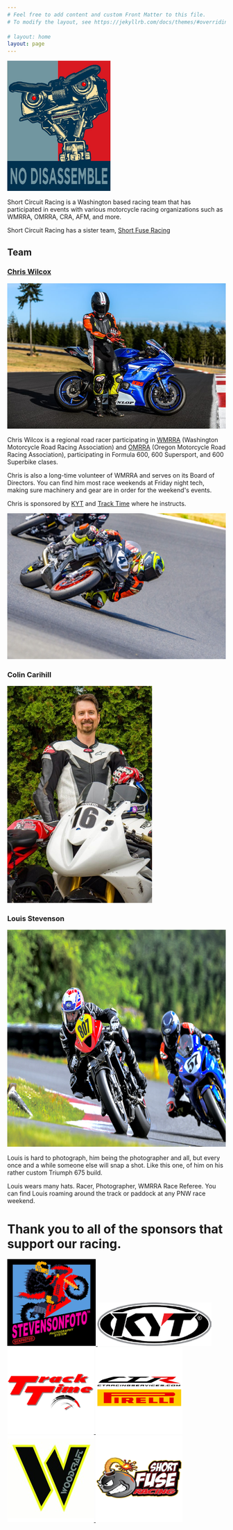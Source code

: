 ```yaml
---
# Feel free to add content and custom Front Matter to this file.
# To modify the layout, see https://jekyllrb.com/docs/themes/#overriding-theme-defaults

# layout: home
layout: page
---
```


<!-- ![](img/76825961-IMG_5971-cropped2.jpeg) -->
<!-- ![](/img/Short-Fuse-Racing-logo-left-bomb.png) -->
<img src="img/no-disassemble.png" height=300/>


Short Circuit Racing is a Washington based racing team that has participated in
 events with various motorcycle racing organizations such as WMRRA, OMRRA, CRA,
 AFM, and more.

Short Circuit Racing has a sister team, [Short Fuse Racing](https://shortfuseracing.com)

<!-- ![](/img/team-photo.jpg) -->


## Team

### [Chris Wilcox](https://chriswilcox.racing/)

![](/img/chris-2021-gearing-up.jpg)

Chris Wilcox is a regional road racer participating in [WMRRA](https://wmrra.com) (Washington Motorcycle Road Racing Association) and [OMRRA](https://omrra.com) (Oregon Motorcycle Road Racing Association), participating in Formula 600, 600 Supersport, and 600 Superbike clases.

Chris is also a long-time volunteer of WMRRA and serves on its Board of Directors. You can find him most race weekends at Friday night tech, making sure machinery and gear are in order for the weekend's events.

Chris is sponsored by [KYT](https://chriswilcox.racing/img/sponsors/kyt.png) and [Track Time](https://tracktime.bike/) where he instructs.

![](/img/chris-2024-aprilia.jpg)


### Colin Carihill

<img src="/img/colin.jpg" height=500 />

### Louis Stevenson 

<img src="/img/20240527-TrackTime-Ridge-0865.jpg" height=500/>


Louis is hard to photograph, him being the photographer and all, but every once
and a while someone else will snap a shot. Like this one, of him on his rather
custom Triumph 675 build.

Louis wears many hats. Racer, Photographer, WMRRA Race Referee. You can find Louis
roaming around the track or paddock at any PNW race weekend.



# Thank you to all of the sponsors that support our racing.



<table>
  <tr>
     <a href="http://stevensonfoto.com">
      <img height=200 src="/img/sponsors/stevensonfoto.jpg" />
    </a>
    <a href="https://kytamericas.com">
      <img height=100 src="/img/sponsors/kyt.png" />
    </a>
    <a href="http://tracktime.bike">
      <img height=200 src="/img/sponsors/tracktime.png" />
    </a>
    <a href="http://ctracingservices.com">
      <img height=200 src="/img/sponsors/ctr-pirelli-logo-square.jpg" />
    </a>
    <a href="http://woodcraft-cfm.com">
      <img height=200 src="/img/sponsors/woodcraft.jpg" />
    </a>
    <a href="https://shortfuseracing.com">
      <img height=200 src="/img/sponsors/short_fuse.png" />
    </a>
  </tr>
</table>